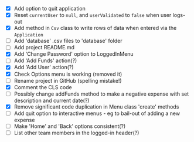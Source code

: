 * [x] Add option to quit application
* [x] Reset `currentUser` to `null`, and `userValidated` to `false` when user logs-out
* [x] Add method in `Csv` class to write rows of data when entered via the `Application`
* [ ] Add 'database' .csv files to 'database' folder
* [ ] Add project README.md
* [x] Add 'Change Password' option to LoggedInMenu
* [ ] Add 'Add Funds' action(?)
* [x] Add 'Add User' action(?)
* [x] Check Options menu is working (removed it)
* [ ] Rename project in GitHub (spelling mistake!)
* [x] Comment the CLS code
* [ ] Possibly change addFunds method to make a negative expense with set description and current date(?)
* [x] Remove significant code duplication in Menu class 'create' methods
* [ ] Add quit option to interactive menus - eg to bail-out of adding a new expense
* [ ] Make 'Home' and 'Back' options consistent(?)
* [ ] List other team members in the logged-in header(?)